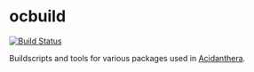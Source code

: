 ocbuild
=======

[![Build Status](https://github.com/acidanthera/ocbuild/workflows/CI/badge.svg?branch=master)](https://github.com/acidanthera/ocbuild/actions)

Buildscripts and tools for various packages used in [Acidanthera](https://github.com/acidanthera).
